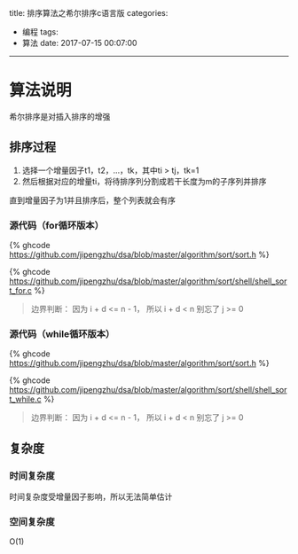 title: 排序算法之希尔排序c语言版
categories:
  - 编程
tags:
  - 算法
date: 2017-07-15 00:07:00
---
# 算法说明

希尔排序是对插入排序的增强


## 排序过程

1. 选择一个增量因子t1，t2，…，tk，其中ti > tj，tk=1
2. 然后根据对应的增量ti，将待排序列分割成若干长度为m的子序列并排序

直到增量因子为1并且排序后，整个列表就会有序

### 源代码（for循环版本）

{% ghcode https://github.com/jipengzhu/dsa/blob/master/algorithm/sort/sort.h %}

{% ghcode https://github.com/jipengzhu/dsa/blob/master/algorithm/sort/shell/shell_sort_for.c %}

> 边界判断：
> 因为 i + d <= n - 1， 所以 i + d < n
> 别忘了 j >= 0


### 源代码（while循环版本）

{% ghcode https://github.com/jipengzhu/dsa/blob/master/algorithm/sort/sort.h %}

{% ghcode https://github.com/jipengzhu/dsa/blob/master/algorithm/sort/shell/shell_sort_while.c %}

> 边界判断：
> 因为 i + d <= n - 1， 所以 i + d < n
> 别忘了 j >= 0


## 复杂度
### 时间复杂度
时间复杂度受增量因子影响，所以无法简单估计

### 空间复杂度
O(1)